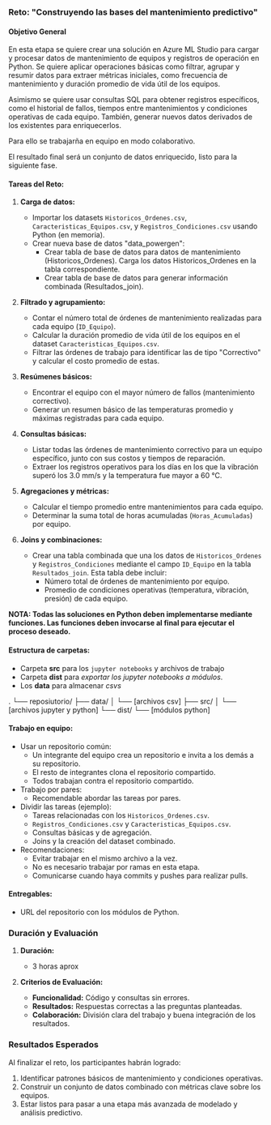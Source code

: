 ### Reto: **"Construyendo las bases del mantenimiento predictivo"**

#### **Objetivo General**  
En esta etapa se quiere crear una solución en Azure ML Studio para cargar y procesar datos de mantenimiento de equipos y registros de operación en Python. Se quiere aplicar operaciones básicas como filtrar, agrupar y resumir datos para extraer métricas iniciales, como frecuencia de mantenimiento y duración promedio de vida útil de los equipos. 

Asimismo se quiere usar consultas SQL para obtener registros específicos, como el historial de fallos, tiempos entre mantenimientos y condiciones operativas de cada equipo. También, generar nuevos datos derivados de los existentes para enriquecerlos.

Para ello se trabajarña en equipo en modo colaborativo.

El resultado final será un conjunto de datos enriquecido, listo para la siguiente fase.


#### **Tareas del Reto:**
1. **Carga de datos:**
   - Importar los datasets `Historicos_Ordenes.csv`, `Caracteristicas_Equipos.csv`, y `Registros_Condiciones.csv` usando Python (en memoria).
   - Crear nueva base de datos "data_powergen":
      - Crear tabla de base de datos para datos de mantenimiento (Historicos_Ordenes). Carga los datos Historicos_Ordenes en la tabla correspondiente.
      - Crear tabla de base de datos para generar información combinada (Resultados_join).

2. **Filtrado y agrupamiento:**
   - Contar el número total de órdenes de mantenimiento realizadas para cada equipo (`ID_Equipo`).
   - Calcular la duración promedio de vida útil de los equipos en el dataset `Caracteristicas_Equipos.csv`.
   - Filtrar las órdenes de trabajo para identificar las de tipo "Correctivo" y calcular el costo promedio de estas.

3. **Resúmenes básicos:**
   - Encontrar el equipo con el mayor número de fallos (mantenimiento correctivo).
   - Generar un resumen básico de las temperaturas promedio y máximas registradas para cada equipo.

4. **Consultas básicas:**
   - Listar todas las órdenes de mantenimiento correctivo para un equipo específico, junto con sus costos y tiempos de reparación.
   - Extraer los registros operativos para los días en los que la vibración superó los 3.0 mm/s y la temperatura fue mayor a 60 °C.

5. **Agregaciones y métricas:**
   - Calcular el tiempo promedio entre mantenimientos para cada equipo.
   - Determinar la suma total de horas acumuladas (`Horas_Acumuladas`) por equipo.

6. **Joins y combinaciones:**
   - Crear una tabla combinada que una los datos de `Historicos_Ordenes` y `Registros_Condiciones` mediante el campo `ID_Equipo` en la tabla `Resultados_join`. Esta tabla debe incluir:
     - Número total de órdenes de mantenimiento por equipo.
     - Promedio de condiciones operativas (temperatura, vibración, presión) de cada equipo.


**NOTA: Todas las soluciones en Python deben implementarse mediante funciones. Las funciones deben invocarse al final para ejecutar el proceso deseado.**

#### **Estructura de carpetas:**
- Carpeta **src** para los `jupyter notebooks` y archivos de trabajo  
- Carpeta **dist** para *exportar los jupyter notebooks a módulos*.
- Los **data** para almacenar *csvs*

.
└── reposiutorio/
    ├── data/
    │   └── [archivos csv]
    ├── src/
    │   └── [archivos jupyter y python]
    └── dist/
        └── [módulos python]


#### **Trabajo en equipo:**  
   - Usar un repositorio común:
      - Un integrante del equipo crea un repositorio e invita a los demás a su repositorio.
      - El resto de integrantes clona el repositorio compartido.
      - Todos trabajan contra el repositorio compartido.
   - Trabajo por pares:
      - Recomendable abordar las tareas por pares.
   - Dividir las tareas (ejemplo):
      - Tareas relacionadas con los `Historicos_Ordenes.csv`.
      - `Registros_Condiciones.csv` y `Caracteristicas_Equipos.csv`.
      - Consultas básicas y de agregación.
      - Joins y la creación del dataset combinado.
   - Recomendaciones:
      - Evitar trabajar en el mismo archivo a la vez.
      - No es necesario trabajar por ramas en esta etapa.
      - Comunicarse cuando haya commits y pushes para realizar pulls.

#### **Entregables:**
- URL del repositorio con los módulos de Python.


### **Duración y Evaluación**
1. **Duración:**  
   - 3 horas aprox


3. **Criterios de Evaluación:**  
   - **Funcionalidad:** Código y consultas sin errores.  
   - **Resultados:** Respuestas correctas a las preguntas planteadas.  
   - **Colaboración:** División clara del trabajo y buena integración de los resultados.


### **Resultados Esperados**
Al finalizar el reto, los participantes habrán logrado:
1. Identificar patrones básicos de mantenimiento y condiciones operativas.
2. Construir un conjunto de datos combinado con métricas clave sobre los equipos.
3. Estar listos para pasar a una etapa más avanzada de modelado y análisis predictivo.